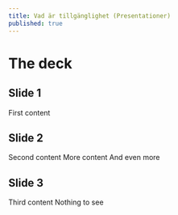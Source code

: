 ```yaml
---
title: Vad är tillgänglighet (Presentationer)
published: true 
---
```

# The deck

## Slide 1

First content

## Slide 2

Second content
More content
And even more

## Slide 3

Third content
Nothing to see
